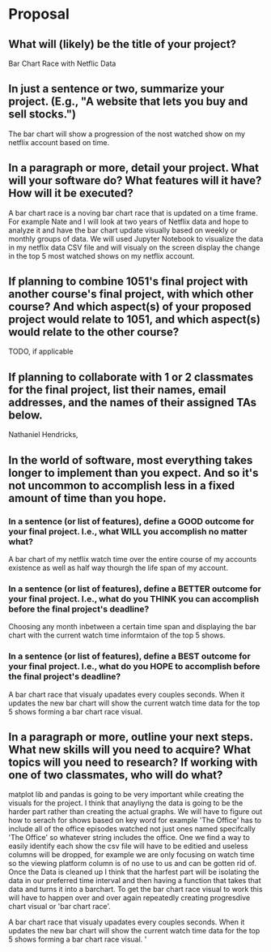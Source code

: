 # Proposal

## What will (likely) be the title of your project?

Bar Chart Race with Netflic Data

## In just a sentence or two, summarize your project. (E.g., "A website that lets you buy and sell stocks.")

The bar chart will show a progression of the nost watched show on my netflix account based on time.

## In a paragraph or more, detail your project. What will your software do? What features will it have? How will it be executed?

A bar chart race is a noving bar chart race that is updated on a time frame. For example Nate and I will look at two years of Netflix data and hope to analyze it and have the bar chart update visually based on weekly or monthly groups of data. We will used Jupyter Notebook to visualize the data in my netflix data CSV file and will visualy on the screen display the change in the top 5 most watched shows on my netflix account.

## If planning to combine 1051's final project with another course's final project, with which other course? And which aspect(s) of your proposed project would relate to 1051, and which aspect(s) would relate to the other course?

TODO, if applicable

## If planning to collaborate with 1 or 2 classmates for the final project, list their names, email addresses, and the names of their assigned TAs below.

Nathaniel Hendricks, 

## In the world of software, most everything takes longer to implement than you expect. And so it's not uncommon to accomplish less in a fixed amount of time than you hope.

### In a sentence (or list of features), define a GOOD outcome for your final project. I.e., what WILL you accomplish no matter what?

A bar chart of my netflix watch time over the entire course of my accounts existence as well as half way thourgh the life span of my account. 

### In a sentence (or list of features), define a BETTER outcome for your final project. I.e., what do you THINK you can accomplish before the final project's deadline?

Choosing any month inbetween a certain time span and displaying the bar chart with the current watch time informtaion of the top 5 shows.

### In a sentence (or list of features), define a BEST outcome for your final project. I.e., what do you HOPE to accomplish before the final project's deadline?

A bar chart race that visualy upadates every couples seconds. When it updates the new bar chart will show the current watch time data for the top 5 shows forming a bar chart race visual. 

## In a paragraph or more, outline your next steps. What new skills will you need to acquire? What topics will you need to research? If working with one of two classmates, who will do what?

matplot lib and pandas is going to be very important while creating the visuals for the project. I think that anayliyng the data is going to be the harder part rather than creating the actual graphs. We will have to figure out how to serach for shows based on key word for example 'The Office' has to include all of the office episodes watched not just ones named specifcally 'The Office' so whatever string includes the office. One we find a way to easily identify each show the csv file will have to be editied and useless columns will be dropped, for example we are only focusing on watch time so the viewing platform column is of no use to us and can be gotten rid of. Once the Data is cleaned up I think that the harfest part will be isolating the data in our  preferred time interval and then having a function that takes that data and turns it into a barchart. To get the bar chart race visual to work this will have to happen over and over again repeatedly creating progresdive chart visual or 'bar chart race'.

A bar chart race that visualy upadates every couples seconds. When it updates the new bar chart will show the current watch time data for the top 5 shows forming a bar chart race visual. '

